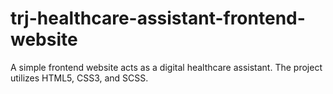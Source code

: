 # trj-healthcare-assistant-frontend-website
A simple frontend website acts as a digital healthcare assistant. The project utilizes HTML5, CSS3, and SCSS.
